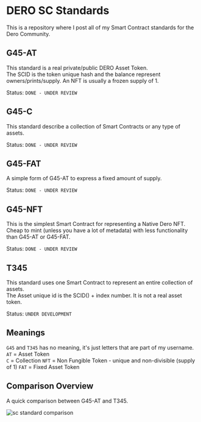 # DERO SC Standards

This is a repository where I post all of my Smart Contract standards for the Dero Community.  

## G45-AT

This standard is a real private/public DERO Asset Token.  
The SCID is the token unique hash and the balance represent owners/prints/supply. An NFT is usually a frozen supply of 1.  

Status: `DONE - UNDER REVIEW`  

## G45-C

This standard describe a collection of Smart Contracts or any type of assets.  

Status: `DONE - UNDER REVIEW`  

## G45-FAT

A simple form of G45-AT to express a fixed amount of supply.

Status: `DONE - UNDER REVIEW`

## G45-NFT

This is the simplest Smart Contract for representing a Native Dero NFT.  
Cheap to mint (unless you have a lot of metadata) with less functionality than G45-AT or G45-FAT.  

Status: `DONE - UNDER REVIEW`  

## T345

This standard uses one Smart Contract to represent an entire collection of assets.  
The Asset unique id is the SCID() + index number. It is not a real asset token.  

Status: `UNDER DEVELOPMENT`  

## Meanings

`G45` and `T345` has no meaning, it's just letters that are part of my username.  
`AT` = Asset Token  
`C` = Collection
`NFT` = Non Fungible Token - unique and non-divisible (supply of 1)
`FAT` = Fixed Asset Token

## Comparison Overview

A quick comparison between G45-AT and T345.  

![sc standard comparison](https://github.com/g45t345rt/DERO-SC-Standards/blob/master/sc_comparison.png?raw=true)
